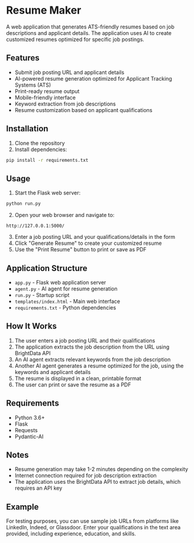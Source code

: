 # Resume Maker

A web application that generates ATS-friendly resumes based on job descriptions and applicant details. The application uses AI to create customized resumes optimized for specific job postings.

## Features

- Submit job posting URL and applicant details
- AI-powered resume generation optimized for Applicant Tracking Systems (ATS)
- Print-ready resume output
- Mobile-friendly interface
- Keyword extraction from job descriptions
- Resume customization based on applicant qualifications

## Installation

1. Clone the repository
2. Install dependencies:

```bash
pip install -r requirements.txt
```

## Usage

1. Start the Flask web server:

```bash
python run.py
```

2. Open your web browser and navigate to:

```
http://127.0.0.1:5000/
```

3. Enter a job posting URL and your qualifications/details in the form
4. Click "Generate Resume" to create your customized resume
5. Use the "Print Resume" button to print or save as PDF

## Application Structure

- `app.py` - Flask web application server
- `agent.py` - AI agent for resume generation
- `run.py` - Startup script
- `templates/index.html` - Main web interface
- `requirements.txt` - Python dependencies

## How It Works

1. The user enters a job posting URL and their qualifications
2. The application extracts the job description from the URL using BrightData API
3. An AI agent extracts relevant keywords from the job description
4. Another AI agent generates a resume optimized for the job, using the keywords and applicant details
5. The resume is displayed in a clean, printable format
6. The user can print or save the resume as a PDF

## Requirements

- Python 3.6+
- Flask
- Requests
- Pydantic-AI

## Notes

- Resume generation may take 1-2 minutes depending on the complexity
- Internet connection required for job description extraction
- The application uses the BrightData API to extract job details, which requires an API key

## Example

For testing purposes, you can use sample job URLs from platforms like LinkedIn, Indeed, or Glassdoor. Enter your qualifications in the text area provided, including experience, education, and skills. 